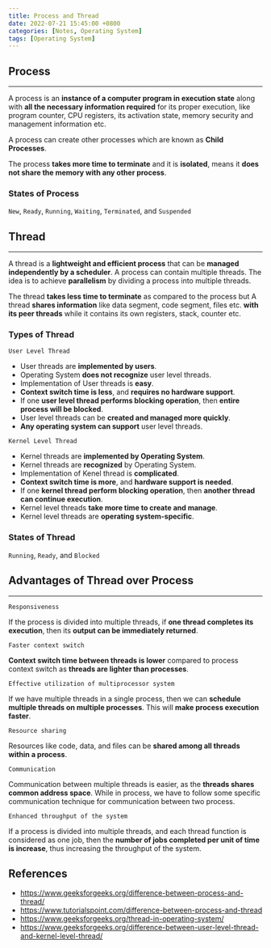 ```yaml
---
title: Process and Thread
date: 2022-07-21 15:45:00 +0800
categories: [Notes, Operating System]
tags: [Operating System]
---
```


## **Process**

---

A process is an **instance of a computer program in execution state** along with **all the necessary information required** for its proper execution, like program counter, CPU registers, its activation state, memory security and management information etc. 

A process can create other processes which are known as **Child Processes**.

The process **takes more time to terminate** and it is **isolated**, means it **does not share the memory with any other process**.



### **States of Process**

`New`, `Ready`, `Running`, `Waiting`, `Terminated`, and `Suspended`



## Thread

---

A thread is a **lightweight and efficient process** that can be **managed independently by a scheduler**. A process can contain multiple threads. The idea is to achieve **parallelism** by dividing a process into multiple threads.

The thread **takes less time to terminate** as compared to the process but A thread **shares information** like data segment, code segment, files etc. **with its peer threads** while it contains its own registers, stack, counter etc.



### **Types of Thread**

`User Level Thread`

- User threads are **implemented by users**.
- Operating System **does not recognize** user level threads.
- Implementation of User threads is **easy**.
- **Context switch time is less**, and **requires no hardware support**.
- If one **user level thread performs blocking operation**, then **entire process will be blocked**.
- User level threads can be **created and managed more quickly**.
- **Any operating system can support** user level threads.

`Kernel Level Thread`

- Kernel threads are **implemented by Operating System**.
- Kernel threads are **recognized** by Operating System.
- Implementation of Kenel thread is **complicated**.
- **Context switch time is more**, and **hardware support is needed**.
- If one **kernel thread perform blocking operation**, then **another thread can continue execution**.
- Kernel level threads **take more time to create and manage**.
- Kernel level threads are **operating system-specific**.



### **States of Thread**

`Running`, `Ready`, and `Blocked`



## **Advantages of Thread over Process**

---

`Responsiveness`

If the process is divided into multiple threads, if **one thread completes its execution**, then its **output can be immediately returned**.

`Faster context switch`

**Context switch time between threads is lower** compared to process context switch as **threads are lighter than processes**.

`Effective utilization of multiprocessor system`

If we have multiple threads in a single process, then we can **schedule multiple threads on multiple processes**. This will **make process execution faster**.

`Resource sharing`

Resources like code, data, and files can be **shared among all threads within a process**.

`Communication`

Communication between multiple threads is easier, as the **threads shares common address space**. While in process, we have to follow some specific communication technique for communication between two process.

`Enhanced throughput of the system`

If a process is divided into multiple threads, and each thread function is considered as one job, then the **number of jobs completed per unit of time is increase**, thus increasing the throughput of the system.



## **References**

- <https://www.geeksforgeeks.org/difference-between-process-and-thread/>
- <https://www.tutorialspoint.com/difference-between-process-and-thread>
- <https://www.geeksforgeeks.org/thread-in-operating-system/>
- <https://www.geeksforgeeks.org/difference-between-user-level-thread-and-kernel-level-thread/>
